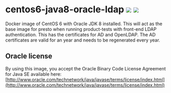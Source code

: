 # centos6-java8-oracle-ldap [![][layers-badge]][layers-link] [![][version-badge]][dockerhub-link]
           
[layers-badge]: https://images.microbadger.com/badges/image/teradatalabs/centos6-java8-oracle-ldap.svg
[layers-link]: https://microbadger.com/images/teradatalabs/centos6-java8-oracle-ldap
[version-badge]: https://images.microbadger.com/badges/version/teradatalabs/centos6-java8-oracle-ldap.svg
[dockerhub-link]: https://hub.docker.com/r/teradatalabs/centos6-java8-oracle-ldap

Docker image of CentOS 6 with Oracle JDK 8 installed. This will act
as the base image for presto when running product-tests with front-end
LDAP authentication. This has the certificates for AD and OpenLDAP.
The AD certificates are valid for an year and needs to be regenerated
every year.

## Oracle license

By using this image, you accept the Oracle Binary Code License Agreement for Java SE available here:
[http://www.oracle.com/technetwork/java/javase/terms/license/index.html](http://www.oracle.com/technetwork/java/javase/terms/license/index.html)
